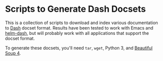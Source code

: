 Scripts to Generate Dash Docsets
================================

This is a collection of scripts to download and index various
documentation to [Dash][1] docset format. Results have been tested to
work with Emacs and [helm-dash][2], but will probably work with all
applications that support the docset format.

[1]: http://kapeli.com/docsets
[2]: http://github.com/areina/helm-dash

To generate these docsets, you'll need `tar`, `wget`, Python 3, and
[Beautiful Soup 4][3].

[3]: http://www.crummy.com/software/BeautifulSoup/
